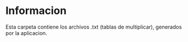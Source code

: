 # Informacion
Esta carpeta contiene los archivos .txt (tablas de multiplicar), generados por la aplicacion.